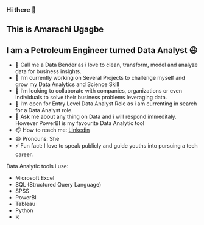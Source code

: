 ### Hi there 👋

## This is Amarachi Ugagbe

## I am a Petroleum Engineer turned Data Analyst 😃

- 🔭 Call me a Data Bender as i love to clean, transform, model and analyze data for business insights.
- 🔭 I’m currently working on Several Projects to challenge myself and grow my Data Analytics and Science Skill
- 👯 I’m looking to collaborate with companies, organizations or even individuals to solve their business problems leveraging data.
- 🤔 I’m open for Entry Level Data Analyst Role as i am currenting in search for a Data Analyst role.
- 💬 Ask me about any thing on Data and i will respond immeditaly. However PowerBI is my favourite Data Analytic tool
- 📫 How to reach me: [Linkedin](https://www.linkedin.com/in/data-analyst-amarachi-nwoke-ugagbe/)
- 😄 Pronouns: She
- ⚡ Fun fact: I love to speak publicly and  guide youths into pursuing a tech career.


Data Analytic tools i use:

- Microsoft Excel
- SQL (Structured Query Language)
- SPSS
- PowerBI
- Tableau
- Python
- R

<!--
**Amarabright/Amarabright** is a ✨ _special_ ✨ repository because its `README.md` (this file) appears on your GitHub profile.

Here are some ideas to get you started:

- 🌱 I’m currently learning ...
-->
